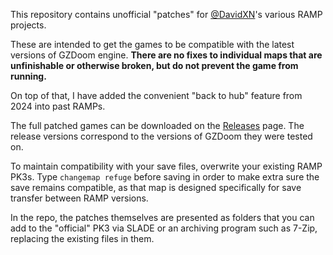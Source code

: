 This repository contains unofficial "patches" for [@DavidXN](https://github.com/davidxn)'s various RAMP projects.

These are intended to get the games to be compatible with the latest versions of GZDoom engine. **There are no fixes to individual maps that are unfinishable or otherwise broken, but do not prevent the game from running.**

On top of that, I have added the convenient "back to hub" feature from 2024 into past RAMPs.

The full patched games can be downloaded on the [Releases](../../releases) page. The release versions correspond to the versions of GZDoom they were tested on.

To maintain compatibility with your save files, overwrite your existing RAMP PK3s. Type `changemap refuge` before saving in order to make extra sure the save remains compatible, as that map is designed specifically for save transfer between RAMP versions.

In the repo, the patches themselves are presented as folders that you can add to the "official" PK3 via SLADE or an archiving program such as 7-Zip, replacing the existing files in them.
